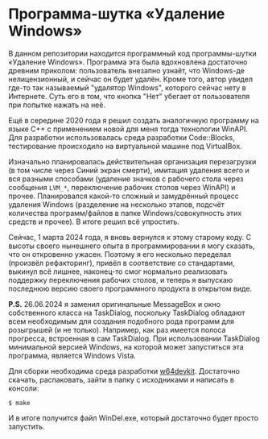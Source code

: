 Программа-шутка «Удаление Windows»
==================================

В данном репозитории находится программный код программы-шутки «Удаление
Windows». Программа эта была вдохновлена достаточно древним приколом:
пользователь внезапно узнаёт, что Windows-де нелицензионный, и сейчас он
будет удалён. Кроме того, автор увидел где-то так называемый "удалятор
Windows", которого сейчас нету в Интернете. Суть его в том, что кнопка
"Нет" убегает от пользователя при попытке нажать на неё.

Ещё в середине 2020 года я решил создать аналогичную программу на языке
C++ с применением новой для меня тогда технологии WinAPI. Для разработки
использовалась среда разработки Code::Blocks, тестирование происходило
на виртуальной машине под VirtualBox.

Изначально планировалась действительная организация перезагрузки (в том
числе через Синий экран смерти), имитация удаления всего и вся разными
способами (удаление значков с рабочего стола через сообщения `LVM_*`,
переключение рабочих столов через WinAPI) и прочее. Планировался
какой-то сложный и замудрённый процесс удаления Windows (разделение на
несколько этапов, подсчёт количества программ/файлов в папке
Windows/совокупность этих средств и прочее). В итоге решил всё
упростить.

Сейчас, 1 марта 2024 года, я вновь вернулся к этому старому коду. С
высоты своего нынешнего опыта в программировании я могу сказать, что он
откровенно ужасен. Поэтому я его несколько переделал (произвёл
рефакторинг), привёл в соответствие со стандартами, выкинул всё лишнее,
наконец-то смог нормально реализовать поддержку переключения рабочих
столов, и теперь я выпускаю последнюю версию своего программного
продукта в открытом виде.

**P.S.** 26.06.2024 я заменил оригинальные MessageBox и окно собственного
класса на TaskDialog, поскольку TaskDialog обладают всем необходимым для
создания подобного рода программ для розыгрышей (и не только). Например,
как раз имеется полоса прогресса, встроенная в сам TaskDialog. При
использовании TaskDialog минимальной версией Windows, на которой может
запуститься эта программа, является Windows Vista.

Для сборки необходима среда разработки
[w64devkit](https://github.com/skeeto/w64devkit). Достаточно скачать,
распаковать, зайти в папку с исходниками и написать в консоли:

    $ make

И в итоге получится файл WinDel.exe, который достаточно будет просто
запустить.
